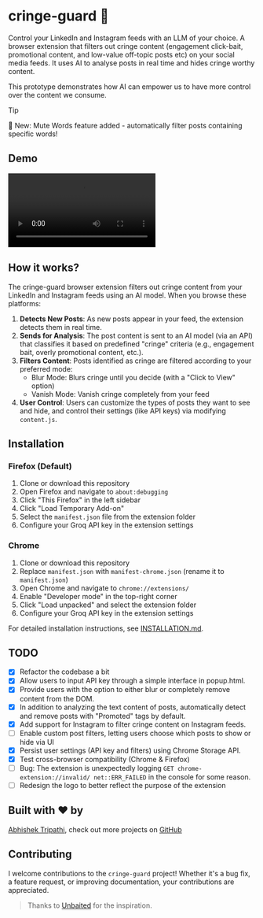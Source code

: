 # cringe-guard 📵

Control your LinkedIn and Instagram feeds with an LLM of your choice. A browser extension that filters out cringe content (engagement click-bait, promotional content, and low-value off-topic posts etc) on your social media feeds. It uses AI to analyse posts in real time and hides cringe worthy content.

This prototype demonstrates how AI can empower us to have more control over the content we consume.

> [!TIP]
> 🎉 New: Mute Words feature added - automatically filter posts containing specific words!

## Demo

![Cringe Guard Demo Video](./images/demo.mp4)

## How it works?

The cringe-guard browser extension filters out cringe content from your LinkedIn and Instagram feeds using an AI model. When you browse these platforms:

1. **Detects New Posts**: As new posts appear in your feed, the extension detects them in real time.
2. **Sends for Analysis**: The post content is sent to an AI model (via an API) that classifies it based on predefined "cringe" criteria (e.g., engagement bait, overly promotional content, etc.).
3. **Filters Content**: Posts identified as cringe are filtered according to your preferred mode:
   - Blur Mode: Blurs cringe until you decide (with a "Click to View" option)
   - Vanish Mode: Vanish cringe completely from your feed
4. **User Control**: Users can customize the types of posts they want to see and hide, and control their settings (like
   API keys) via modifying `content.js`.

## Installation

### Firefox (Default)

1. Clone or download this repository
2. Open Firefox and navigate to `about:debugging`
3. Click "This Firefox" in the left sidebar
4. Click "Load Temporary Add-on"
5. Select the `manifest.json` file from the extension folder
6. Configure your Groq API key in the extension settings

### Chrome

1. Clone or download this repository
2. Replace `manifest.json` with `manifest-chrome.json` (rename it to `manifest.json`)
3. Open Chrome and navigate to `chrome://extensions/`
4. Enable "Developer mode" in the top-right corner
5. Click "Load unpacked" and select the extension folder
6. Configure your Groq API key in the extension settings

For detailed installation instructions, see [INSTALLATION.md](./INSTALLATION.md).

## TODO

- [x] Refactor the codebase a bit
- [x] Allow users to input API key through a simple interface in popup.html.
- [x] Provide users with the option to either blur or completely remove content from the DOM.
- [x] In addition to analyzing the text content of posts, automatically detect and remove posts with "Promoted" tags by default.
- [x] Add support for Instagram to filter cringe content on Instagram feeds.
- [ ] Enable custom post filters, letting users choose which posts to show or hide via UI
- [x] Persist user settings (API key and filters) using Chrome Storage API.
- [x] Test cross-browser compatibility (Chrome & Firefox)
- [ ] Bug: The extension is unexpectedly logging `GET chrome-extension://invalid/ net::ERR_FAILED` in the console for some reason.
- [ ] Redesign the logo to better reflect the purpose of the extension

## Built with ❤️ by

[Abhishek Tripathi](https://www.linkedin.com/in/abhishek-tripathi-a714ab30b/), check out more projects on [GitHub](https://github.com/Abhishekhack2909)

## Contributing

I welcome contributions to the `cringe-guard` project! Whether it's a bug fix, a feature request, or improving documentation, your contributions are appreciated.

> Thanks to [Unbaited](https://github.com/danielpetho/unbaited) for the inspiration.

